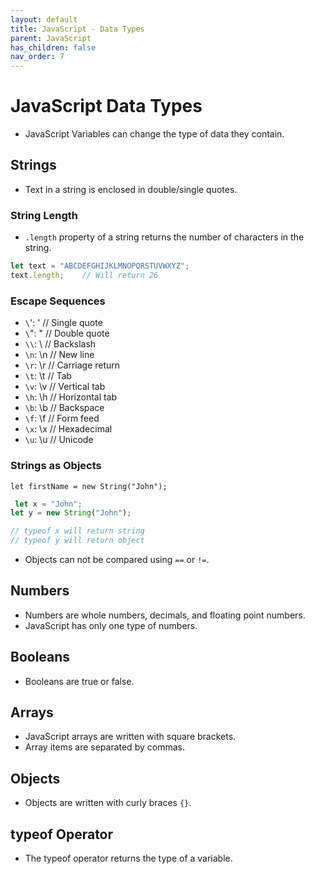 ```yaml
---
layout: default
title: JavaScript - Data Types
parent: JavaScript
has_children: false
nav_order: 7
---
```


# JavaScript Data Types
- JavaScript Variables can change the type of data they contain.

## Strings
- Text in a string is enclosed in double/single quotes.

### String Length
- `.length` property of a string returns the number of characters in the string.
```js
let text = "ABCDEFGHIJKLMNOPQRSTUVWXYZ";
text.length;    // Will return 26 
```
### Escape Sequences
- `\`': ' // Single quote
- `\`": " // Double quote
- `\\`: \ // Backslash
- `\n`: \n // New line
- `\r`: \r // Carriage return
- `\t`: \t // Tab
- `\v`: \v // Vertical tab
- `\h`: \h // Horizontal tab
- `\b`: \b // Backspace
- `\f`: \f // Form feed
- `\x`: \x // Hexadecimal
- `\u`: \u // Unicode

### Strings as Objects
`let firstName = new String("John");`

```js
 let x = "John";
let y = new String("John");

// typeof x will return string
// typeof y will return object 
```
- Objects can not be compared using `==` or `!=`.

## Numbers
- Numbers are whole numbers, decimals, and floating point numbers.
- JavaScript has only one type of numbers.

## Booleans
- Booleans are true or false.

## Arrays
- JavaScript arrays are written with square brackets.
- Array items are separated by commas.

## Objects
- Objects are written with curly braces `{}`.

## typeof Operator
- The typeof operator returns the type of a variable.